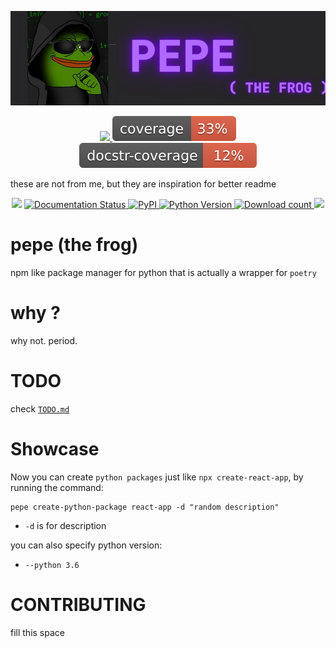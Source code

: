 
![logo](https://github.com/alexzanderr/pepe/blob/main/static/img/logo/pepe-logo.png?raw=True)

<p align="center">
    <a href="https://choosealicense.com/licenses/mit/" alt="License: MIT">
        <img src="https://img.shields.io/badge/license-MIT-green.svg" />
    </a>
    <a href="https://choosealicense.com/licenses/mit/" alt="License: MIT">
        <img src="https://github.com/alexzanderr/pepe/blob/main/static/img/coverage/coverage.svg?raw=True">
    </a>
    <a href="https://choosealicense.com/licenses/mit/" alt="License: MIT">
        <img src="https://github.com/alexzanderr/pepe/blob/main/static/img/coverage/docstr.svg?raw=True">
    </a>
</p>

these are not from me, but they are inspiration for better readme
<p align="center">
    <img src="https://github.com/HunterMcGushion/docstr_coverage/workflows/Python%20package/badge.svg" />
    <a href='https://docstr-coverage.readthedocs.io/en/latest/?badge=latest'>
        <img src='https://readthedocs.org/projects/docstr-coverage/badge/?version=latest' alt='Documentation Status' />
    </a>
    <a href="https://pypi.org/project/docstr-coverage/">
        <img alt="PyPI" src="https://img.shields.io/pypi/v/docstr-coverage">
    </a>
    <a href="https://img.shields.io/pypi/pyversions/docstr-coverage">
        <img alt="Python Version" src="https://img.shields.io/pypi/pyversions/docstr-coverage">
    </a>
    <a href="https://pepy.tech/project/docstr-coverage">
        <img alt="Download count" src="https://static.pepy.tech/personalized-badge/docstr-coverage?period=total&units=international_system&left_color=gray&right_color=orange&left_text=downloads">
    </a>
    <a href="https://black.readthedocs.io/en/stable/" alt="Code Style: Black">
        <img src="https://img.shields.io/badge/code%20style-black-000000.svg" />
    </a>
</p>

# pepe (the frog)
npm like package manager for python that is actually a wrapper for `poetry`

# why ?
why not. period.

# TODO
check [`TODO.md`](https://github.com/alexzanderr/pepe/blob/main/TODO.md)

# Showcase
Now you can create `python packages` just like `npx create-react-app`, by running the command:
```shell
pepe create-python-package react-app -d "random description"
```
- `-d` is for description

you can also specify python version:
- `--python 3.6`


# CONTRIBUTING
fill this space
